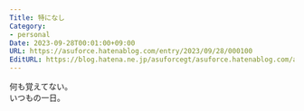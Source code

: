 ```yaml
---
Title: 特になし
Category:
- personal
Date: 2023-09-28T00:01:00+09:00
URL: https://asuforce.hatenablog.com/entry/2023/09/28/000100
EditURL: https://blog.hatena.ne.jp/asuforcegt/asuforce.hatenablog.com/atom/entry/820878482971705088
---
```


何も覚えてない。  
いつもの一日。
